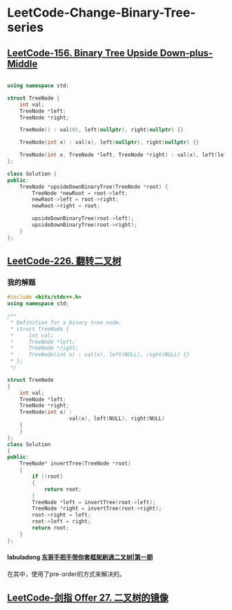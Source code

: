 # LeetCode-Change-Binary-Tree-series



## [LeetCode-156. Binary Tree Upside Down-plus-Middle](https://leetcode.cn/problems/binary-tree-upside-down/) 

```c++

using namespace std;

struct TreeNode {
    int val;
    TreeNode *left;
    TreeNode *right;

    TreeNode() : val(0), left(nullptr), right(nullptr) {}

    TreeNode(int x) : val(x), left(nullptr), right(nullptr) {}

    TreeNode(int x, TreeNode *left, TreeNode *right) : val(x), left(left), right(right) {}
};

class Solution {
public:
    TreeNode *upsideDownBinaryTree(TreeNode *root) {
        TreeNode *newRoot = root->left;
        newRoot->left = root->right;
        newRoot->right = root;

        upsideDownBinaryTree(root->left);
        upsideDownBinaryTree(root->right);
    }
};
```



## [LeetCode-226. 翻转二叉树](https://leetcode.cn/problems/invert-binary-tree/)



### 我的解题

```C++
#include <bits/stdc++.h>
using namespace std;

/**
 * Definition for a binary tree node.
 * struct TreeNode {
 *     int val;
 *     TreeNode *left;
 *     TreeNode *right;
 *     TreeNode(int x) : val(x), left(NULL), right(NULL) {}
 * };
 */

struct TreeNode
{
	int val;
	TreeNode *left;
	TreeNode *right;
	TreeNode(int x) :
					val(x), left(NULL), right(NULL)
	{
	}
};
class Solution
{
public:
	TreeNode* invertTree(TreeNode *root)
	{
		if (!root)
		{
			return root;
		}
		TreeNode *left = invertTree(root->left);
		TreeNode *right = invertTree(root->right);
		root->right = left;
		root->left = right;
		return root;
	}
};

```



#### labuladong [东哥手把手带你套框架刷通二叉树|第一期](https://mp.weixin.qq.com/s/izZ5uiWzTagagJec6Y7RvQ) 

在其中，使用了pre-order的方式来解决的。





## [LeetCode-剑指 Offer 27. 二叉树的镜像](https://leetcode.cn/problems/er-cha-shu-de-jing-xiang-lcof/)



